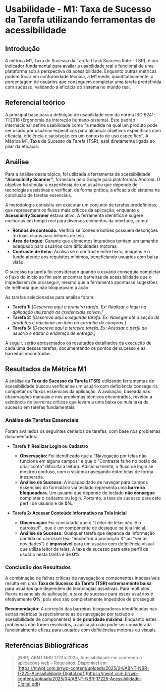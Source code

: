 # Usabilidade - M1: Taxa de Sucesso da Tarefa utilizando ferramentas de acessibilidade

## Introdução

 A métrica M1, Taxa de Sucesso da Tarefa (Task Success Rate - TSR), é um indicador fundamental para avaliar a usabilidade real e funcional 
 de uma plataforma sob a perspectiva da acessibilidade. Enquanto outras métricas podem focar em conformidade técnica, a M1 mede, 
 quantitativamente, a porcentagem de usuários que conseguem completar uma tarefa predefinida com sucesso, validando a eficácia do sistema no 
 mundo real.

## Referencial teórico 

A principal base para a definição de usabilidade vem da norma ISO 9241-11:2018 (Ergonomia da interação humano-sistema). Este padrão internacional define usabilidade como "a medida na qual um produto pode ser usado por usuários específicos para alcançar objetivos específicos com eficácia, eficiência e satisfação em um contexto de uso específico". A Métrica M1, Taxa de Sucesso da Tarefa (TSR), está diretamente ligada ao pilar da eficácia.

## Análise

Para a análise deste tópico, foi utilizada a ferramenta de acessibilidade **"Acessibility Scanner"**, fornecida pelo Google para plataformas Android. O objetivo foi simular a experiência de um usuário que depende de tecnologias assistivas e verificar, de forma prática, a eficácia do sistema na conclusão de tarefas essenciais.

A metodologia consistiu em executar um conjunto de tarefas predefinidas, que representam os fluxos mais críticos da aplicação, enquanto o **Acessibility Scanner** estava ativo. A ferramenta identifica e sugere melhorias em tempo real para diversos elementos da interface, como:

* **Rótulos de conteúdo:** Verifica se ícones e botões possuem descrições textuais claras para leitores de tela.
* **Área de toque:** Garante que elementos interativos tenham um tamanho adequado para usuários com dificuldades motoras.
* **Contraste de itens:** Analisa se o contraste entre texto, imagens e o fundo atende aos requisitos mínimos, beneficiando usuários com baixa visão.

O sucesso na tarefa foi considerado quando o usuário conseguia completar o fluxo do início ao fim sem encontrar barreiras de acessibilidade que o impedissem de prosseguir, mesmo que a ferramenta apontasse sugestões de melhoria que não bloqueavam a ação.

As tarefas selecionadas para análise foram:

* **Tarefa 1:** *[Descreva aqui a primeira tarefa. Ex: Realizar o login na aplicação utilizando as credenciais salvas.]*
* **Tarefa 2:** *[Descreva aqui a segunda tarefa. Ex: Navegar até a seção de produtos e adicionar um item ao carrinho de compras.]*
* **Tarefa 3:** *[Descreva aqui a terceira tarefa. Ex: Acessar o perfil do usuário e editar o endereço de entrega.]*

A seguir, serão apresentados os resultados detalhados da execução de cada uma dessas tarefas, documentando os pontos de sucesso e as barreiras encontradas.

## Resultados da Métrica M1

A análise da **Taxa de Sucesso da Tarefa (TSR)** utilizando ferramentas de acessibilidade buscou verificar se um usuário com deficiência conseguiria completar os fluxos essenciais da aplicação. A avaliação, baseada nas observações manuais e nos problemas técnicos encontrados, revelou a existência de barreiras críticas que levam a uma baixa ou nula taxa de sucesso em tarefas fundamentais.

### Análise de Tarefas Essenciais

Foram avaliados os seguintes cenários de tarefas, com base nos problemas documentados:

* **Tarefa 1: Realizar Login ou Cadastro**
    * **Observação:** Foi identificado que a "Navegação por telas não funciona em alguns campos" e que o "Contraste falho no botão de criar conta" dificulta a leitura. Adicionalmente, o fluxo de login se mostrou confuso, com o sistema navegando entre telas de forma inesperada.
    * **Análise de Sucesso:** A incapacidade de navegar para campos essenciais do formulário via teclado representa uma **barreira bloqueadora**. Um usuário que depende do teclado **não consegue** completar o cadastro ou login. Portanto, a taxa de sucesso para este perfil de usuário é de **0%**.

* **Tarefa 2: Acessar Conteúdo Informativo na Tela Inicial**
    * **Observação:** Foi constatado que o "Leitor de telas não lê o carrossel" , que é um componente de destaque na tela inicial.
    * **Análise de Sucesso:** Qualquer tarefa que dependa da informação contida no carrossel (ex: "encontrar a promoção X" ou "ver as novidades") é **impossível** para um usuário com deficiência visual que utiliza leitor de telas. A taxa de sucesso para este perfil de usuário nesta tarefa é de **0%**.

### Conclusão dos Resultados

A combinação de falhas críticas de navegação e componentes inacessíveis resulta em uma **Taxa de Sucesso da Tarefa (TSR) extremamente baixa** para usuários que dependem de tecnologias assistivas. Para múltiplos fluxos essenciais da aplicação, a taxa de sucesso para esses usuários é efetivamente **0%**, pois eles são completamente impedidos de prosseguir.

**Recomendação:** A correção das barreiras bloqueadoras identificadas nas outras métricas (especialmente as de navegação por teclado e acessibilidade de componentes) é de **prioridade máxima**. Enquanto estes problemas não forem resolvidos, a aplicação não pode ser considerada funcionalmente eficaz para usuários com deficiências motoras ou visuais.

## Referências Bibliográficas

> [NBR] ABNT NBR 17225:2025, Acessibilidade em conteúdo e aplicações web – Requisitos. Disponível em: [https://mwpt.com.br/wp-content/uploads/2025/04/ABNT-NBR-17225-Acessibilidade-Digital.pdf](https://mwpt.com.br/wp-content/uploads/2025/04/ABNT-NBR-17225-Acessibilidade-Digital.pdf)